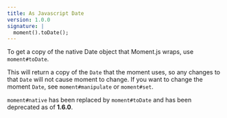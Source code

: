 ```yaml
---
title: As Javascript Date
version: 1.0.0
signature: |
  moment().toDate();
---
```



To get a copy of the native Date object that Moment.js wraps, use `moment#toDate`.

This will return a copy of the `Date` that the moment uses, so any changes to that `Date` will not cause moment to change. If you want to change the moment `Date`, see `moment#manipulate` or `moment#set`.

`moment#native` has been replaced by `moment#toDate` and has been deprecated as of **1.6.0**.
